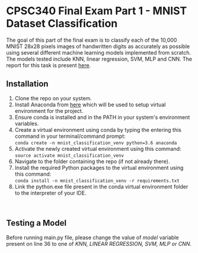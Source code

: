 # CPSC340 Final Exam Part 1 - MNIST Dataset Classification

The goal of this part of the final exam is to classify each of the 10,000 MNIST 28x28 pixels images of handwritten digits as accurately as possible using several different machine learning models implemented from scratch. The models tested include KNN, linear regression, SVM, MLP and CNN. The report for this task is present [here](https://github.com/rish01/CPSC340_MNIST_Dataset_Classification/blob/master/report/finalExam_Q1.pdf).

## Installation
1. Clone the repo on your system. 
2. Install Anaconda from [here](https://www.anaconda.com/products/individual) which will be used to setup virtual environment for the project.
3. Ensure conda is installed and in the PATH in your system's environment variables. 
4. Create a virtual environment using conda by typing the entering this command in your terminal/command prompt: <br />
```conda create -n mnist_classification_venv python=3.6 anaconda```
5. Activate the newly created virtual environment using this command:<br />
```source activate mnist_classification_venv```
6. Navigate to the folder containing the repo (if not already there).
7. Install the required Python packages to the virtual environment using this command:<br />
```conda install -n mnist_classification_venv -r requirements.txt```
8. Link the python.exe file present in the conda virtual environment folder to the interpreter of your IDE. 

<br />

## Testing a Model
Before running main.py file, please change the value of *model* variable present on line 36 to one of *KNN, LINEAR REGRESSION, SVM, MLP or CNN*.
